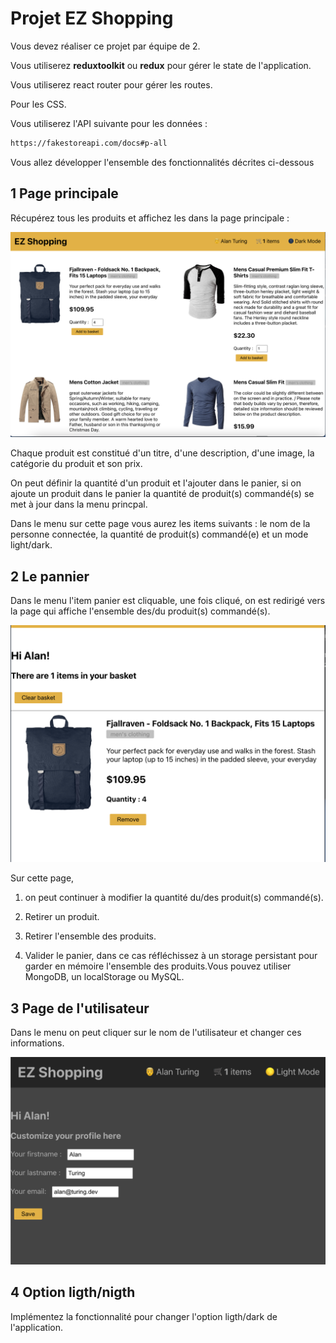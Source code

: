 # Projet EZ Shopping

Vous devez réaliser ce projet par équipe de 2. 

Vous utiliserez **reduxtoolkit** ou **redux** pour gérer le state de l'application.

Vous utiliserez react router pour gérer les routes.

Pour les CSS.

Vous utiliserez l'API suivante pour les données :

```txt
https://fakestoreapi.com/docs#p-all
```

Vous allez développer l'ensemble des fonctionnalités décrites ci-dessous

## 1 Page principale

Récupérez tous les produits et affichez les dans la page principale :

![products](./images/boutique_01.png)

Chaque produit est constitué d'un titre, d'une description, d'une image, la catégorie du produit et son prix.

On peut définir la quantité d'un produit et l'ajouter dans le panier, si on ajoute un produit dans le panier la quantité de produit(s) commandé(s) se met à jour dans la menu princpal.

Dans le menu sur cette page vous aurez les items suivants : le nom de la personne connectée, la quantité de produit(s) commandé(e) et un mode light/dark.

## 2 Le pannier

Dans le menu l'item panier est cliquable, une fois cliqué, on est redirigé vers la page qui affiche l'ensemble des/du produit(s) commandé(s).

![products](./images/boutique_02.png)

Sur cette page, 

1. on peut continuer à modifier la quantité du/des produit(s) commandé(s).

2. Retirer un produit.

3. Retirer l'ensemble des produits.

4. Valider le panier, dans ce cas réfléchissez à un storage persistant pour garder en mémoire l'ensemble des produits.Vous pouvez utiliser MongoDB, un localStorage ou MySQL.

## 3 Page de l'utilisateur

Dans le menu on peut cliquer sur le nom de l'utilisateur et changer ces informations.

![products](./images/boutique_03.png)

## 4 Option ligth/nigth

Implémentez la fonctionnalité pour changer l'option ligth/dark de l'application. 

